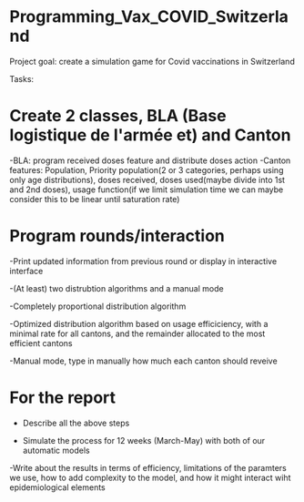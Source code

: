 # Programming_Vax_COVID_Switzerland

Project goal: create a simulation game for Covid vaccinations in Switzerland

Tasks:

# Create 2 classes, BLA (Base logistique de l'armée et) and Canton

-BLA: program received doses feature and distribute doses action
-Canton features: Population, Priority population(2 or 3 categories, perhaps using only age distributions), doses received, doses used(maybe divide into 1st and 2nd doses), usage function(if we limit simulation time we can maybe consider this to be linear until saturation rate) 

# Program rounds/interaction

-Print updated information from previous round or display in interactive interface

-(At least) two distrubtion algorithms and a manual mode

-Completely proportional distribution algorithm

-Optimized distribution algorithm based on usage efficiciency, with a minimal rate for all cantons, and the remainder allocated to the most efficient cantons

-Manual mode, type in manually how much each canton should reveive

# For the report

- Describe all the above steps

- Simulate the process for 12 weeks (March-May) with both of our automatic models

-Write about the results in terms of efficiency, limitations of the paramters we use, how to add complexity to the model, and how it might interact wiht epidemiological elements
